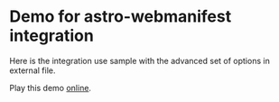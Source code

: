 # Demo for astro-webmanifest integration

Here is the integration use sample with the advanced set of options in external file.

Play this demo [online](https://stackblitz.com/fork/github/alextim/astro-lib/tree/main/examples/webmanifest/advanced).
